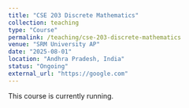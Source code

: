 ```yaml
---
title: "CSE 203 Discrete Mathematics"
collection: teaching
type: "Course"
permalink: /teaching/cse-203-discrete-mathematics
venue: "SRM University AP"
date: "2025-08-01"
location: "Andhra Pradesh, India"
status: "Ongoing"
external_url: "https://google.com"
---
```


This course is currently running.